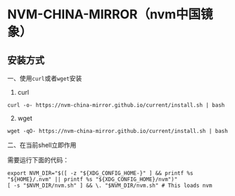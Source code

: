 NVM-CHINA-MIRROR（nvm中国镜象）
===

## 安装方式

一、使用`curl`或者`wget`安装

1. curl

```
curl -o- https://nvm-china-mirror.github.io/current/install.sh | bash
```

2. wget

```
wget -qO- https://nvm-china-mirror.github.io/current/install.sh | bash
```

二、在当前shell立即作用

需要运行下面的代码：

```
export NVM_DIR="$([ -z "${XDG_CONFIG_HOME-}" ] && printf %s "${HOME}/.nvm" || printf %s "${XDG_CONFIG_HOME}/nvm")"
[ -s "$NVM_DIR/nvm.sh" ] && \. "$NVM_DIR/nvm.sh" # This loads nvm
```
